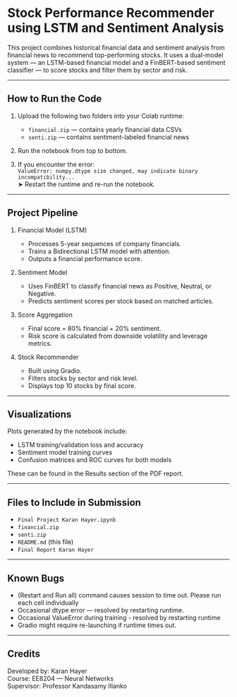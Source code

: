 #  Stock Performance Recommender using LSTM and Sentiment Analysis

This project combines historical financial data and sentiment analysis from financial news to recommend top-performing stocks. It uses a dual-model system — an LSTM-based financial model and a FinBERT-based sentiment classifier — to score stocks and filter them by sector and risk.

---

##  How to Run the Code

1. Upload the following two folders into your Colab runtime:
   - `financial.zip` — contains yearly financial data CSVs
   - `senti.zip` — contains sentiment-labeled financial news

2. Run the notebook from top to bottom.

3. If you encounter the error:  
   `ValueError: numpy.dtype size changed, may indicate binary incompatibility...`  
   ➤ Restart the runtime and re-run the notebook.

---

##  Project Pipeline

1. Financial Model (LSTM)
   - Processes 5-year sequences of company financials.
   - Trains a Bidirectional LSTM model with attention.
   - Outputs a financial performance score.

2. Sentiment Model
   - Uses FinBERT to classify financial news as Positive, Neutral, or Negative.
   - Predicts sentiment scores per stock based on matched articles.

3. Score Aggregation
   - Final score = 80% financial + 20% sentiment.
   - Risk score is calculated from downside volatility and leverage metrics.

4. Stock Recommender
   - Built using Gradio.
   - Filters stocks by sector and risk level.
   - Displays top 10 stocks by final score.

---

##  Visualizations

Plots generated by the notebook include:
- LSTM training/validation loss and accuracy
- Sentiment model training curves
- Confusion matrices and ROC curves for both models

These can be found in the Results section of the PDF report.

---

##  Files to Include in Submission

- `Final Project Karan Hayer.ipynb`
- `financial.zip`
- `senti.zip`
- `README.md` (this file)
- `Final Report Karan Hayer` 

---

## Known Bugs
- (Restart and Run all) command causes session to time out. Please run each cell individually
- Occasional dtype error — resolved by restarting runtime.
- Occasional ValueError during training - resolved by restarting runtime
- Gradio might require re-launching if runtime times out.

---

## Credits

Developed by: Karan Hayer  
Course: EE8204 — Neural Networks  
Supervisor: Professor Kandasamy Illanko

